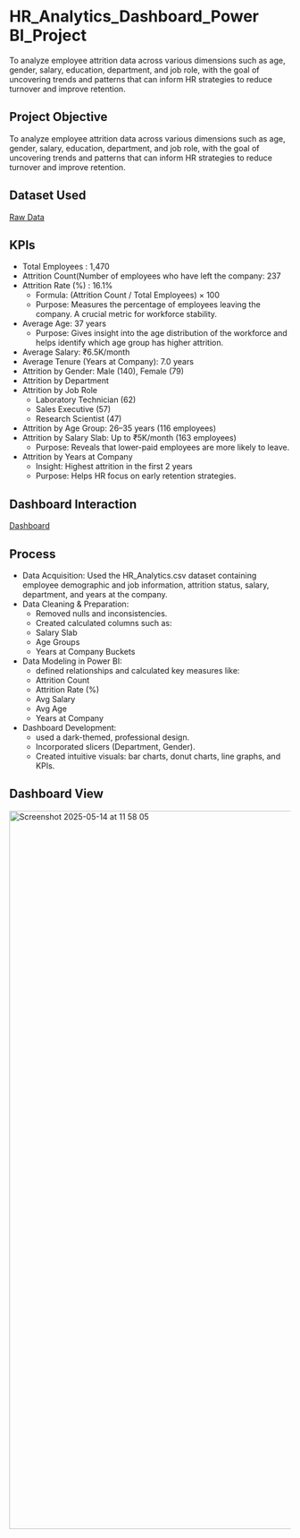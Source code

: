 # HR_Analytics_Dashboard_Power BI_Project
To analyze employee attrition data across various dimensions such as age, gender, salary, education, department, and job role, with the goal of uncovering trends and patterns that can inform HR strategies to reduce turnover and improve retention.

## Project Objective
To analyze employee attrition data across various dimensions such as age, gender, salary, education, department, and job role, with the goal of uncovering trends and patterns that can inform HR strategies to reduce turnover and improve retention.

## Dataset Used
<a href="https://github.com/yug0537/HR-Analytics-Dashboard-Power-BI-Project-/blob/main/HR_Analytics.csv">Raw Data<a/>

## KPIs
- Total Employees : 1,470
- Attrition Count(Number of employees who have left the company: 237
- Attrition Rate (%) : 16.1%
  - Formula: (Attrition Count / Total Employees) × 100
  - Purpose: Measures the percentage of employees leaving the company. A crucial metric for workforce stability.
- Average Age: 37 years
  - Purpose: Gives insight into the age distribution of the workforce and helps identify which age group has higher attrition.
- Average Salary: ₹6.5K/month
- Average Tenure (Years at Company): 7.0 years
- Attrition by Gender: Male (140), Female (79)
- Attrition by Department
- Attrition by Job Role
  - Laboratory Technician (62)
  - Sales Executive (57)
  - Research Scientist (47)
- Attrition by Age Group: 26–35 years (116 employees)
- Attrition by Salary Slab: Up to ₹5K/month (163 employees)
  - Purpose: Reveals that lower-paid employees are more likely to leave.
- Attrition by Years at Company
  - Insight: Highest attrition in the first 2 years
  - Purpose: Helps HR focus on early retention strategies.
 
## Dashboard Interaction
<a href="https://github.com/yug0537/HR-Analytics-Dashboard-Power-BI-Project-/blob/main/HR_Analytics_dashboard.pbix">Dashboard<a/>

## Process
- Data Acquisition: Used the HR_Analytics.csv dataset containing employee demographic and job information, attrition status, salary, department, and years at the company.
- Data Cleaning & Preparation:
   - Removed nulls and inconsistencies.
   - Created calculated columns such as:
   - Salary Slab
   - Age Groups
  - Years at Company Buckets
-  Data Modeling in Power BI:
   - defined relationships and calculated key measures like:
   - Attrition Count
   - Attrition Rate (%)
   - Avg Salary
   - Avg Age
   - Years at Company
-  Dashboard Development:
   - used a dark-themed, professional design.
   - Incorporated slicers (Department, Gender).
   - Created intuitive visuals: bar charts, donut charts, line graphs, and KPIs.
 
## Dashboard View
<img width="1283" alt="Screenshot 2025-05-14 at 11 58 05" src="https://github.com/user-attachments/assets/5be9efc1-f1fe-4002-ba1a-98f23eedc56d" />




